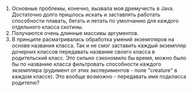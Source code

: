 1. Основные проблемы, конечно, вызвала моя дремучесть в Java. Достаточно долго пришлось искать и заставлять работать способности плавать, бегать и летать по умолчанию для каждого отдельного класса скотины.
2. Получаются очень длинные массивы аргументов.
3. В принципе расматривалась обработка умений экземпляров на основе названия класса. Так и не смог заставить каждый экземпляр дочерних классов передавать название своего класса в родительский класс. Это сильно сэкономило бы время, можно было бы по названию класса фильтровать способности каждого экземпляра (рудимент от этих экспериментов - поле "creature" в каждом классе). Это вообще возможно - передавать имя подкласса родителю?
